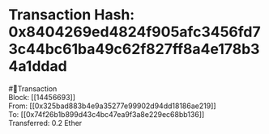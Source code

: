 
Transaction Hash: 0x8404269ed4824f905afc3456fd73c44bc61ba49c62f827ff8a4e178b34a1ddad
====================================================================================
  
#💸Transaction  
Block: [[14456693]]  
From: [[0x325bad883b4e9a35277e99902d94dd18186ae219]]  
To: [[0x74f26b1b899d43c4bc47ea9f3a8e229ec68bb136]]  
Transferred: 0.2 Ether